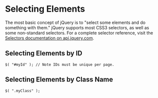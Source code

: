 # **Selecting Elements**

The most basic concept of jQuery is to "select some elements and do something with them." jQuery supports most CSS3 selectors, as well as some non-standard selectors. For a complete selector reference, visit the [Selectors documentation on api.jquery.com](http://api.jquery.com/category/selectors/).

## **Selecting Elements by ID**

```
$( "#myId" ); // Note IDs must be unique per page.
```

## **Selecting Elements by Class Name**



```
$( ".myClass" );
```



